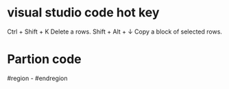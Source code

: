 # visual studio code hot key
  
  Ctrl  + Shift + K            Delete a rows.
  Shift + Alt   + ↓            Copy a block of selected rows.
  
# Partion code
#region - #endregion
